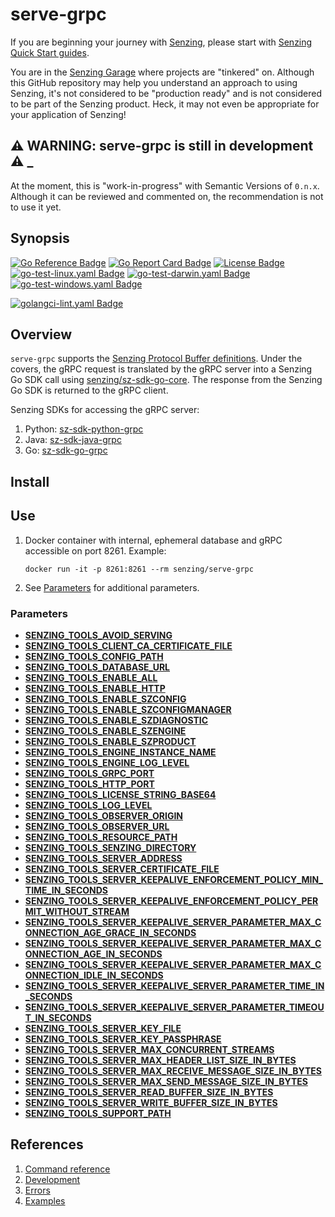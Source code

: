 # serve-grpc

If you are beginning your journey with [Senzing],
please start with [Senzing Quick Start guides].

You are in the [Senzing Garage] where projects are "tinkered" on.
Although this GitHub repository may help you understand an approach to using Senzing,
it's not considered to be "production ready" and is not considered to be part of the Senzing product.
Heck, it may not even be appropriate for your application of Senzing!

## :warning: WARNING: serve-grpc is still in development :warning: _

At the moment, this is "work-in-progress" with Semantic Versions of `0.n.x`.
Although it can be reviewed and commented on,
the recommendation is not to use it yet.

## Synopsis

[![Go Reference Badge]][Package reference]
[![Go Report Card Badge]][Go Report Card]
[![License Badge]][License]
[![go-test-linux.yaml Badge]][go-test-linux.yaml]
[![go-test-darwin.yaml Badge]][go-test-darwin.yaml]
[![go-test-windows.yaml Badge]][go-test-windows.yaml]

[![golangci-lint.yaml Badge]][golangci-lint.yaml]

## Overview

`serve-grpc` supports the [Senzing Protocol Buffer definitions].
Under the covers, the gRPC request is translated by the gRPC server into a Senzing Go SDK call using [senzing/sz-sdk-go-core].
The response from the Senzing Go SDK is returned to the gRPC client.

Senzing SDKs for accessing the gRPC server:

1. Python: [sz-sdk-python-grpc]
1. Java: [sz-sdk-java-grpc]
1. Go: [sz-sdk-go-grpc]

## Install

## Use

1. Docker container with internal, ephemeral database and
   gRPC accessible on port 8261.
   Example:

    ```console
    docker run -it -p 8261:8261 --rm senzing/serve-grpc
    ```

1. See [Parameters](#parameters) for additional parameters.

### Parameters

- **[SENZING_TOOLS_AVOID_SERVING]**
- **[SENZING_TOOLS_CLIENT_CA_CERTIFICATE_FILE]**
- **[SENZING_TOOLS_CONFIG_PATH]**
- **[SENZING_TOOLS_DATABASE_URL]**
- **[SENZING_TOOLS_ENABLE_ALL]**
- **[SENZING_TOOLS_ENABLE_HTTP]**
- **[SENZING_TOOLS_ENABLE_SZCONFIG]**
- **[SENZING_TOOLS_ENABLE_SZCONFIGMANAGER]**
- **[SENZING_TOOLS_ENABLE_SZDIAGNOSTIC]**
- **[SENZING_TOOLS_ENABLE_SZENGINE]**
- **[SENZING_TOOLS_ENABLE_SZPRODUCT]**
- **[SENZING_TOOLS_ENGINE_INSTANCE_NAME]**
- **[SENZING_TOOLS_ENGINE_LOG_LEVEL]**
- **[SENZING_TOOLS_GRPC_PORT]**
- **[SENZING_TOOLS_HTTP_PORT]**
- **[SENZING_TOOLS_LICENSE_STRING_BASE64]**
- **[SENZING_TOOLS_LOG_LEVEL]**
- **[SENZING_TOOLS_OBSERVER_ORIGIN]**
- **[SENZING_TOOLS_OBSERVER_URL]**
- **[SENZING_TOOLS_RESOURCE_PATH]**
- **[SENZING_TOOLS_SENZING_DIRECTORY]**
- **[SENZING_TOOLS_SERVER_ADDRESS]**
- **[SENZING_TOOLS_SERVER_CERTIFICATE_FILE]**
- **[SENZING_TOOLS_SERVER_KEEPALIVE_ENFORCEMENT_POLICY_MIN_TIME_IN_SECONDS]**
- **[SENZING_TOOLS_SERVER_KEEPALIVE_ENFORCEMENT_POLICY_PERMIT_WITHOUT_STREAM]**
- **[SENZING_TOOLS_SERVER_KEEPALIVE_SERVER_PARAMETER_MAX_CONNECTION_AGE_GRACE_IN_SECONDS]**
- **[SENZING_TOOLS_SERVER_KEEPALIVE_SERVER_PARAMETER_MAX_CONNECTION_AGE_IN_SECONDS]**
- **[SENZING_TOOLS_SERVER_KEEPALIVE_SERVER_PARAMETER_MAX_CONNECTION_IDLE_IN_SECONDS]**
- **[SENZING_TOOLS_SERVER_KEEPALIVE_SERVER_PARAMETER_TIME_IN_SECONDS]**
- **[SENZING_TOOLS_SERVER_KEEPALIVE_SERVER_PARAMETER_TIMEOUT_IN_SECONDS]**
- **[SENZING_TOOLS_SERVER_KEY_FILE]**
- **[SENZING_TOOLS_SERVER_KEY_PASSPHRASE]**
- **[SENZING_TOOLS_SERVER_MAX_CONCURRENT_STREAMS]**
- **[SENZING_TOOLS_SERVER_MAX_HEADER_LIST_SIZE_IN_BYTES]**
- **[SENZING_TOOLS_SERVER_MAX_RECEIVE_MESSAGE_SIZE_IN_BYTES]**
- **[SENZING_TOOLS_SERVER_MAX_SEND_MESSAGE_SIZE_IN_BYTES]**
- **[SENZING_TOOLS_SERVER_READ_BUFFER_SIZE_IN_BYTES]**
- **[SENZING_TOOLS_SERVER_WRITE_BUFFER_SIZE_IN_BYTES]**
- **[SENZING_TOOLS_SUPPORT_PATH]**

## References

1. [Command reference]
1. [Development]
1. [Errors]
1. [Examples]

[Command reference]: https://hub.senzing.com/senzing-tools/senzing-tools_serve-grpc.html
[Development]: docs/development.md
[Errors]: docs/errors.md
[Examples]: docs/examples.md
[Go Reference Badge]: https://pkg.go.dev/badge/github.com/senzing-garage/serve-grpc.svg
[Go Report Card Badge]: https://goreportcard.com/badge/github.com/senzing-garage/serve-grpc
[Go Report Card]: https://goreportcard.com/report/github.com/senzing-garage/serve-grpc
[go-test-darwin.yaml Badge]: https://github.com/senzing-garage/serve-grpc/actions/workflows/go-test-darwin.yaml/badge.svg
[go-test-darwin.yaml]: https://github.com/senzing-garage/serve-grpc/actions/workflows/go-test-darwin.yaml
[go-test-linux.yaml Badge]: https://github.com/senzing-garage/serve-grpc/actions/workflows/go-test-linux.yaml/badge.svg
[go-test-linux.yaml]: https://github.com/senzing-garage/serve-grpc/actions/workflows/go-test-linux.yaml
[go-test-windows.yaml Badge]: https://github.com/senzing-garage/serve-grpc/actions/workflows/go-test-windows.yaml/badge.svg
[go-test-windows.yaml]: https://github.com/senzing-garage/serve-grpc/actions/workflows/go-test-windows.yaml
[golangci-lint.yaml Badge]: https://github.com/senzing-garage/serve-grpc/actions/workflows/golangci-lint.yaml/badge.svg
[golangci-lint.yaml]: https://github.com/senzing-garage/serve-grpc/actions/workflows/golangci-lint.yaml
[License Badge]: https://img.shields.io/badge/License-Apache2-brightgreen.svg
[License]: https://github.com/senzing-garage/serve-grpc/blob/main/LICENSE
[Package reference]: https://pkg.go.dev/github.com/senzing-garage/serve-grpc
[Senzing Garage]: https://github.com/senzing-garage
[Senzing Protocol Buffer definitions]: https://github.com/senzing-garage/sz-sdk-proto
[Senzing Quick Start guides]: https://docs.senzing.com/quickstart/
[SENZING_TOOLS_AVOID_SERVING]: https://github.com/senzing-garage/knowledge-base/blob/main/lists/environment-variables.md#senzing_tools_avoid_serving
[SENZING_TOOLS_CLIENT_CA_CERTIFICATE_FILE]: https://github.com/senzing-garage/knowledge-base/blob/main/lists/environment-variables.md#senzing_tools_client_ca_certificate_file
[SENZING_TOOLS_CONFIG_PATH]: https://github.com/senzing-garage/knowledge-base/blob/main/lists/environment-variables.md#senzing_tools_config_path
[SENZING_TOOLS_DATABASE_URL]: https://github.com/senzing-garage/knowledge-base/blob/main/lists/environment-variables.md#senzing_tools_database_url
[SENZING_TOOLS_ENABLE_ALL]: https://github.com/senzing-garage/knowledge-base/blob/main/lists/environment-variables.md#senzing_tools_enable_all
[SENZING_TOOLS_ENABLE_HTTP]: https://github.com/senzing-garage/knowledge-base/blob/main/lists/environment-variables.md#senzing_tools_enable_http
[SENZING_TOOLS_ENABLE_SZCONFIG]: https://github.com/senzing-garage/knowledge-base/blob/main/lists/environment-variables.md#senzing_tools_enable_szconfig
[SENZING_TOOLS_ENABLE_SZCONFIGMANAGER]: https://github.com/senzing-garage/knowledge-base/blob/main/lists/environment-variables.md#senzing_tools_enable_szconfigmanager
[SENZING_TOOLS_ENABLE_SZDIAGNOSTIC]: https://github.com/senzing-garage/knowledge-base/blob/main/lists/environment-variables.md#senzing_tools_enable_szdiagnostic
[SENZING_TOOLS_ENABLE_SZENGINE]: https://github.com/senzing-garage/knowledge-base/blob/main/lists/environment-variables.md#senzing_tools_enable_szengine
[SENZING_TOOLS_ENABLE_SZPRODUCT]: https://github.com/senzing-garage/knowledge-base/blob/main/lists/environment-variables.md#senzing_tools_enable_szproduct
[SENZING_TOOLS_ENGINE_INSTANCE_NAME]: https://github.com/senzing-garage/knowledge-base/blob/main/lists/environment-variables.md#senzing_tools_engine_instance_name
[SENZING_TOOLS_ENGINE_LOG_LEVEL]: https://github.com/senzing-garage/knowledge-base/blob/main/lists/environment-variables.md#senzing_tools_engine_log_level
[SENZING_TOOLS_GRPC_PORT]: https://github.com/senzing-garage/knowledge-base/blob/main/lists/environment-variables.md#senzing_tools_grpc_port
[SENZING_TOOLS_HTTP_PORT]: https://github.com/senzing-garage/knowledge-base/blob/main/lists/environment-variables.md#senzing_tools_http_port
[SENZING_TOOLS_LICENSE_STRING_BASE64]: https://github.com/senzing-garage/knowledge-base/blob/main/lists/environment-variables.md#senzing_tools_license_string_base64
[SENZING_TOOLS_LOG_LEVEL]: https://github.com/senzing-garage/knowledge-base/blob/main/lists/environment-variables.md#senzing_tools_log_level
[SENZING_TOOLS_OBSERVER_ORIGIN]: https://github.com/senzing-garage/knowledge-base/blob/main/lists/environment-variables.md#senzing_observer_origin
[SENZING_TOOLS_OBSERVER_URL]: https://github.com/senzing-garage/knowledge-base/blob/main/lists/environment-variables.md#senzing_tools_observer_url
[SENZING_TOOLS_RESOURCE_PATH]: https://github.com/senzing-garage/knowledge-base/blob/main/lists/environment-variables.md#senzing_tools_resource_path
[SENZING_TOOLS_SENZING_DIRECTORY]: https://github.com/senzing-garage/knowledge-base/blob/main/lists/environment-variables.md#senzing_tools_senzing_directory
[SENZING_TOOLS_SERVER_ADDRESS]: https://github.com/senzing-garage/knowledge-base/blob/main/lists/environment-variables.md#senzing_tools_server_address
[SENZING_TOOLS_SERVER_CERTIFICATE_FILE]: https://github.com/senzing-garage/knowledge-base/blob/main/lists/environment-variables.md#senzing_tools_server_certificate_file
[SENZING_TOOLS_SERVER_KEEPALIVE_ENFORCEMENT_POLICY_MIN_TIME_IN_SECONDS]:https://github.com/senzing-garage/knowledge-base/blob/main/lists/environment-variables.md#senzing_tools_server_keepalive_enforcement_policy_min_time_in_seconds
[SENZING_TOOLS_SERVER_KEEPALIVE_ENFORCEMENT_POLICY_PERMIT_WITHOUT_STREAM]: https://github.com/senzing-garage/knowledge-base/blob/main/lists/environment-variables.md#senzing_tools_server_keepalive_enforcement_policy_permit_without_stream
[SENZING_TOOLS_SERVER_KEEPALIVE_SERVER_PARAMETER_MAX_CONNECTION_AGE_GRACE_IN_SECONDS]:https://github.com/senzing-garage/knowledge-base/blob/main/lists/environment-variables.md#senzing_tools_server_keepalive_server_parameter_max_connection_age_grace_in_seconds
[SENZING_TOOLS_SERVER_KEEPALIVE_SERVER_PARAMETER_MAX_CONNECTION_AGE_IN_SECONDS]: https://github.com/senzing-garage/knowledge-base/blob/main/lists/environment-variables.md#senzing_tools_server_keepalive_server_parameter_max_connection_age_in_seconds
[SENZING_TOOLS_SERVER_KEEPALIVE_SERVER_PARAMETER_MAX_CONNECTION_IDLE_IN_SECONDS]: https://github.com/senzing-garage/knowledge-base/blob/main/lists/environment-variables.md#senzing_tools_server_keepalive_server_parameter_max_connection_idle_in_seconds
[SENZING_TOOLS_SERVER_KEEPALIVE_SERVER_PARAMETER_TIME_IN_SECONDS]: https://github.com/senzing-garage/knowledge-base/blob/main/lists/environment-variables.md#senzing_tools_server_keepalive_server_parameter_time_in_seconds
[SENZING_TOOLS_SERVER_KEEPALIVE_SERVER_PARAMETER_TIMEOUT_IN_SECONDS]:https://github.com/senzing-garage/knowledge-base/blob/main/lists/environment-variables.md#senzing_tools_server_keepalive_server_parameter_timeout_in_seconds
[SENZING_TOOLS_SERVER_KEY_FILE]: https://github.com/senzing-garage/knowledge-base/blob/main/lists/environment-variables.md#senzing_tools_server_key_file
[SENZING_TOOLS_SERVER_KEY_PASSPHRASE]: https://github.com/senzing-garage/knowledge-base/blob/main/lists/environment-variables.md#senzing_tools_server_key_passphrase
[SENZING_TOOLS_SERVER_MAX_CONCURRENT_STREAMS]: https://github.com/senzing-garage/knowledge-base/blob/main/lists/environment-variables.md#senzing_tools_server_max_concurrent_streams
[SENZING_TOOLS_SERVER_MAX_HEADER_LIST_SIZE_IN_BYTES]: https://github.com/senzing-garage/knowledge-base/blob/main/lists/environment-variables.md#senzing_tools_server_max_header_list_size_in_bytes
[SENZING_TOOLS_SERVER_MAX_RECEIVE_MESSAGE_SIZE_IN_BYTES]:https://github.com/senzing-garage/knowledge-base/blob/main/lists/environment-variables.md#senzing_tools_server_max_receive_message_size_in_bytes
[SENZING_TOOLS_SERVER_MAX_SEND_MESSAGE_SIZE_IN_BYTES]:https://github.com/senzing-garage/knowledge-base/blob/main/lists/environment-variables.md#senzing_tools_server_max_send_message_size_in_bytes
[SENZING_TOOLS_SERVER_READ_BUFFER_SIZE_IN_BYTES]: https://github.com/senzing-garage/knowledge-base/blob/main/lists/environment-variables.md#senzing_tools_server_read_buffer_size_in_bytes
[SENZING_TOOLS_SERVER_WRITE_BUFFER_SIZE_IN_BYTES]: https://github.com/senzing-garage/knowledge-base/blob/main/lists/environment-variables.md#senzing_tools_server_write_buffer_size_in_bytes
[SENZING_TOOLS_SUPPORT_PATH]: https://github.com/senzing-garage/knowledge-base/blob/main/lists/environment-variables.md#senzing_tools_support_path
[Senzing]: https://senzing.com/
[senzing/sz-sdk-go-core]: https://github.com/senzing-garage/sz-sdk-go-core
[sz-sdk-go-grpc]: https://github.com/senzing-garage/sz-sdk-go-grpc
[sz-sdk-java-grpc]: https://github.com/senzing-garage/sz-sdk-java-grpc
[sz-sdk-python-grpc]: https://github.com/senzing-garage/sz-sdk-python-grpc
